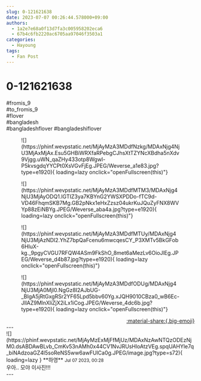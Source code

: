 ```yaml
---
slug: 0-121621638
date: 2023-07-07 00:26:44.578000+09:00
authors:
  - 1a2e7e68a0f13d7fa3c005958202eca6
  - 67b4c6fb2220ac6705aa97046f3503a1
categories:
  - Hayoung
tags:
  - Fan Post
---
```


# 0-121621638

<div class="post-container" markdown="1">
<div class="content-container md-sidebar__scrollwrap" markdown="1">

\#fromis_9 <br> \#to_fromis_9<br>\#flover  <br>\#bangladesh <br>\#bangladeshflover \#bangladeshiflover 
<figure markdown="1">
![](https://phinf.wevpstatic.net/MjAyMzA3MDdfNzkg/MDAxNjg4NjU3MjAxMjAx.Esu5GHBiWRXfaRPebgCJhsXtTZYNcXBdha5nXdv9Vjgg.uWN_qaZHy433otp8Wgwl-P5kvsgdqYYCPt0XsVGvFjEg.JPEG/Weverse_a1e83.jpg?type=e1920){ loading=lazy onclick="openFullscreen(this)"}
</figure>

<figure markdown="1">
![](https://phinf.wevpstatic.net/MjAyMzA3MDdfMTM3/MDAxNjg4NjU3MjAyODQ1.IGTIZ3ya7KBYnG2YWSXPDDo-fTC9d-VD46FhqmSKB7Mg.GB2pNkx1eHxZzsz04ukrKuJQuZyFNX8WVYp88zEiNBYg.JPEG/Weverse_aba4a.jpg?type=e1920){ loading=lazy onclick="openFullscreen(this)"}
</figure>

<figure markdown="1">
![](https://phinf.wevpstatic.net/MjAyMzA3MDdfMTUy/MDAxNjg4NjU3MjAzNDI2.YhZ7bpQaFcenu6mwcqesCY_P3XMTv5BkGFob6HIuX-kg._9pgyCVGU7RFQW4ASm9FkShO_8met6aMezLv6OioJlEg.JPEG/Weverse_d4b87.jpg?type=e1920){ loading=lazy onclick="openFullscreen(this)"}
</figure>

<figure markdown="1">
![](https://phinf.wevpstatic.net/MjAyMzA3MDdfODUg/MDAxNjg4NjU3MjA0MjI0.NgGz8I2AJbUG-_BIgA5jRtGxgRSr2YF65Lpd5bbv60Yg.xJQH9010CBza0_wB6Ec-JllAZ9MlnXliZjX2iLx1iCog.JPEG/Weverse_4dc6b.jpg?type=e1920){ loading=lazy onclick="openFullscreen(this)"}
</figure>


</div>
</div>

<div style="text-align: right;" markdown="1">
<a href="https://weverse.io/fromis9/fanpost/0-121621638" style="text-align: right;">:material-share:{.big-emoji}</a>
</div>
---

<div class="comments-container md-sidebar__scrollwrap" markdown="1">
<div class="comment" markdown="1">
<div class='id-container' markdown="1">
![](https://phinf.wevpstatic.net/MjAyMzExMjFfMjUz/MDAxNzAwNTQzODEzNjM0.dsABDAwBLvb_CmKv53nAMh0x44CV1NvJRUsHloAtzVEg.spqUAHYle7q_biNAdzoaGZ4l5soReNS5ww6awFUlCa0g.JPEG/image.jpg?type=s72){ loading=lazy }
**<span class="artist">하영</span>** <small>Jul 07 2023, 00:28</small><br>
</div>
<div class='comment-body' markdown="1">
우아.. 모야 이사진!!!
</div>
</div>
</div>
---
